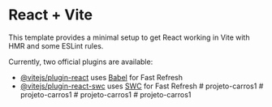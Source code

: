 # React + Vite

This template provides a minimal setup to get React working in Vite with HMR and some ESLint rules.

Currently, two official plugins are available:

- [@vitejs/plugin-react](https://github.com/vitejs/vite-plugin-react/blob/main/packages/plugin-react/README.md) uses [Babel](https://babeljs.io/) for Fast Refresh
- [@vitejs/plugin-react-swc](https://github.com/vitejs/vite-plugin-react-swc) uses [SWC](https://swc.rs/) for Fast Refresh
#   p r o j e t o - c a r r o s 1  
 #   p r o j e t o - c a r r o s 1  
 #   p r o j e t o - c a r r o s 1  
 #   p r o j e t o - c a r r o s 1  
 